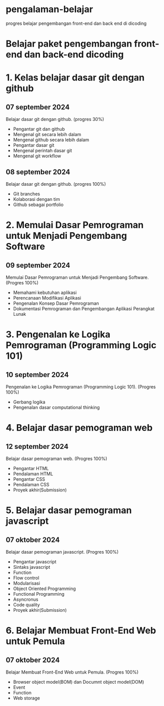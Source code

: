 # pengalaman-belajar
progres belajar pengembangan front-end dan back end di dicoding

# Belajar paket pengembangan front-end dan back-end dicoding

# 1. Kelas belajar dasar git dengan github
07 september 2024 <br>
--
Belajar dasar git dengan github. (progres 30%)

- Pengantar git dan github
- Mengenal git secara lebih dalam
- Mengenal github secara lebih dalam
- Pengantar dasar git
- Mengenal perintah dasar git
- Mengenal git workflow

08 september 2024 <br>
--
Belajar dasar git dengan github. (progres 100%)
- Git branches
- Kolaborasi dengan tim
- Github sebagai portfolio

# 2. Memulai Dasar Pemrograman untuk Menjadi Pengembang Software
09 september 2024 <br>
--
Memulai Dasar Pemrograman untuk Menjadi Pengembang Software. (Progres 100%)
- Memahami kebutuhan aplikasi
- Perencanaan Modifikasi Aplikasi
- Pengenalan Konsep Dasar Pemrograman
- Dokumentasi Pemrograman dan Pengembangan Aplikasi Perangkat Lunak

# 3. Pengenalan ke Logika Pemrograman (Programming Logic 101)
10 september 2024 <br>
--
Pengenalan ke Logika Pemrograman (Programming Logic 101). (Progres 100%)
- Gerbang logika
- Pengenalan dasar computational thinking

# 4. Belajar dasar pemograman web
12 september 2024 <br>
--
Belajar dasar pemograman web. (Progres 100%)
- Pengantar HTML
- Pendalaman HTML
- Pengantar CSS
- Pendalaman CSS
- Proyek akhir(Submission)

# 5. Belajar dasar pemograman javascript
07 oktober 2024 <br>
-- 
Belajar dasar pemograman javascript. (Progres 100%)
- Pengantar javascript
- Sintaks javascript
- Function
- Flow control
- Modularisasi
- Object Oriented Programming
- Functional Programming
- Asyncronus
- Code quality
- Proyek akhir(Submission)

# 6. Belajar Membuat Front-End Web untuk Pemula
07 oktober 2024 <br>
-- 
Belajar Membuat Front-End Web untuk Pemula. (Progres 100%)
- Browser object model(BOM) dan Documnt object model(DOM)
- Event
- Function
- Web storage
